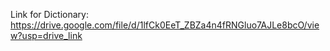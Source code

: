 Link for Dictionary:
https://drive.google.com/file/d/1lfCk0EeT_ZBZa4n4fRNGluo7AJLe8bcO/view?usp=drive_link
